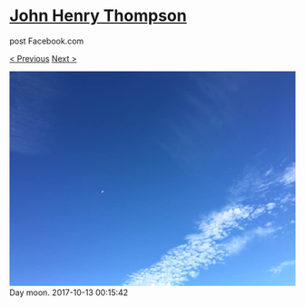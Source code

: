 # [John Henry Thompson](../README.md)
post Facebook.com

[< Previous](2017-10-13-1.md) [Next >](2017-10-13-3.md)

[![](../media/2017-10-13/Timeline-Photos-Day-moon.jpg)](../README.md)
Day moon.
2017-10-13 00:15:42